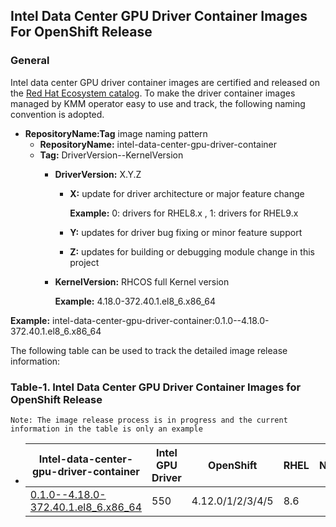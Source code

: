 ## Intel Data Center GPU Driver Container Images For OpenShift Release
### General
Intel data center GPU driver container images are certified and released on the [Red Hat Ecosystem catalog](https://catalog.redhat.com/). To make the driver container images managed by KMM operator easy to use and track, the following naming convention is adopted.

* **RepositoryName:Tag** image naming pattern
  * **RepositoryName:** intel-data-center-gpu-driver-container
  * **Tag:** DriverVersion--KernelVersion
    * **DriverVersion:** X.Y.Z
      * **X:** update for driver architecture or major feature change
        
        **Example:** 0: drivers for RHEL8.x , 1: drivers for RHEL9.x
      * **Y:** updates for driver bug fixing or minor feature support
      * **Z:** updates for building or debugging module change in this project
    * **KernelVersion:** RHCOS full Kernel version
        
        **Example:** 4.18.0-372.40.1.el8_6.x86_64

**Example:** intel-data-center-gpu-driver-container:0.1.0--4.18.0-372.40.1.el8_6.x86_64

The following table can be used to track the detailed image release information:

### Table-1. Intel Data Center GPU Driver Container Images for OpenShift Release

`Note: The image release process is in progress and the current information in the table is only an example`

-
    |Intel-data-center-gpu-driver-container|Intel GPU Driver|OpenShift|RHEL|Notes|
    | ------------- |-------------|-------------|-------------|-------------|
    |[0.1.0--4.18.0-372.40.1.el8_6.x86_64]() | 550 | 4.12.0/1/2/3/4/5 |8.6||
